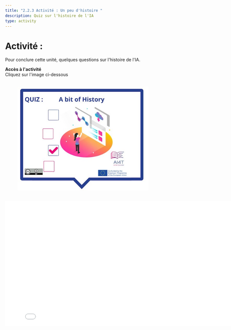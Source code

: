 ```yaml
---
title: "2.2.3 Activité : Un peu d'histoire "
description: Quiz sur l'histoire de l'IA
type: activity
---
```


# Activité :
 Pour conclure cette unité, quelques questions sur l'histoire de l'IA.


**Accès à l'activité**  
Cliquez sur l'image ci-dessous

<figure> 
  <img src="Images/VisuelQUIZAbitofHistory.jpg" alt="Illustration to access the Quiz on AI History"/>  
</figure>

<center><iframe width="818" height="404" src="2-2-3-Activity-A-bit-of-history/2-2-3-activity-quiz-AI-history.html" frameborder="0" allowfullscreen></iframe></center>
